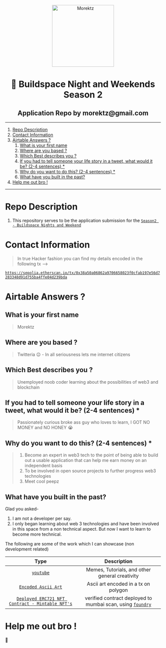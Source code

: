 <p align="center"><a href="https://bit.ly/morektz" target="_blank">
  <img src=mktz.gif alt="Morektz" width="200"></a>
</p>


<h1 align="center">👋 Buildspace Night and Weekends Season 2</h1>
<h2 align="center"> Application Repo by morektz@gmail.com</h2>

----
1. [Repo Description](#repo-description)
2. [Contact Information](#contact-information)
3. [Airtable Answers ?](#airtable-answers-)
   1. [What is your first name](#what-is-your-first-name)
   2. [Where are you based ?](#where-are-you-based-)
   3. [Which Best describes you ?](#which-best-describes-you-)
   4. [If you had to tell someone your life story in a tweet, what would it be? (2-4 sentences) \*](#if-you-had-to-tell-someone-your-life-story-in-a-tweet-what-would-it-be-2-4-sentences-)
   5. [Why do you want to do this? (2-4 sentences) \*](#why-do-you-want-to-do-this-2-4-sentences-)
   6. [What have you built in the past?](#what-have-you-built-in-the-past)
4. [Help me out bro !](#help-me-out-bro-)
----

# Repo Description 

1. This repository serves to be the application submission for the [`Season2 - Buildspace Nights and Weekend`](https://buildspace.so/nights-and-weekends)

# Contact Information 

> In true Hacker fashion you can find my details encoded in the following tx -->

[`https://sepolia.etherscan.io/tx/0x38a50a06862a9706658023f0cfab197e56d7283348d91d755ba4ffe04d239bda`](https://sepolia.etherscan.io/tx/0x38a50a06862a9706658023f0cfab197e56d7283348d91d755ba4ffe04d239bda)

# Airtable Answers ?

## What is your first name 

> Morektz

## Where are you based ?

> Twitteria 😉 - In all seriousness lets me internet citizens 

## Which Best describes you ?

> Unemployed noob coder learning about the possibilities of web3 and blockchain 

## If you had to tell someone your life story in a tweet, what would it be? (2-4 sentences) *

> Passionately curious broke ass guy who loves to learn, 
> I GOT NO MONEY and NO HONEY 😭

## Why do you want to do this? (2-4 sentences) *

> 1. Become an expert in web3 tech to the point of being able to build out a usable application that can help me earn money on an independent basis
> 2. To be involved in open source projects to further progress web3 technologies 
> 3. Meet cool peepz 

## What have you built in the past? 

Glad you asked-
1. I am not a developer per say. 
2. I only began learning about web 3 technologies and have been involved in this space from a non technical aspect. But now I want to learn to become more technical. 

The following are some of the work which I can showcase (non development related)

Type | Description 
|:--:|:--:|
[`youtube`](https://youtube.com/@morektz) | Memes, Tutorials, and other general creativity 
[`Encoded Ascii Art`](https://mumbai.polygonscan.com/tx/0x8f4adf79ae4a505a7cc27b6d8c33c3106e56240750be9a070b88d3e95ad3dba5) | Ascii art encoded in a tx on polygon
[`Deployed ERC721 NFT Contract - Mintable NFT's`](https://mumbai.polygonscan.com/address/0xeb68cb48fee659cbdbdc0f147962a1863f913462) | verified contract deployed to mumbai scan, using [`foundry`](https://github.com/foundry-rs/foundry)

# Help me out bro !


👠